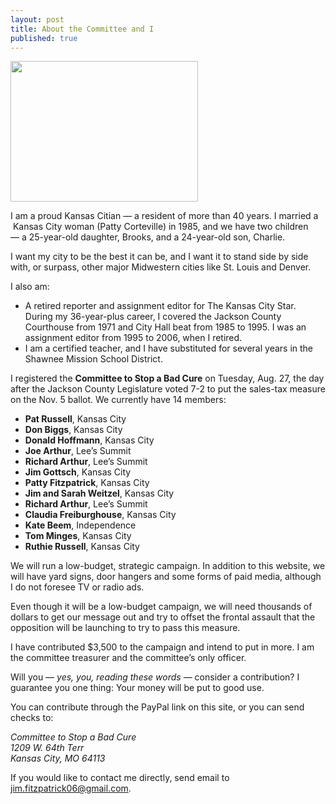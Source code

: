 ```yaml
---
layout: post
title: About the Committee and I
published: true
---
```


<img src="{{ site.baseurl }}/img/jimfitz.jpg" width="300" height="225" />

I am a proud Kansas Citian — a resident of more than 40 years. I married a  Kansas City woman (Patty Corteville) in 1985, and we have two children — a 25-year-old daughter, Brooks, and a 24-year-old son, Charlie.

I want my city to be the best it can be, and I want it to stand side by side with, or surpass, other major Midwestern cities like St. Louis and Denver.

I also am:

- A retired reporter and assignment editor for The Kansas City Star. During my 36-year-plus career, I covered the Jackson County Courthouse from 1971 and City Hall beat from 1985 to 1995. I was an assignment editor from 1995 to 2006, when I retired.
- I am a certified teacher, and I have substituted for several years in the Shawnee Mission School District.

I registered the **Committee to Stop a Bad Cure** on Tuesday, Aug. 27, the day after the Jackson County Legislature voted 7-2 to put the sales-tax measure on the Nov. 5 ballot. We currently have 14 members: 

- **Pat Russell**, Kansas City
- **Don Biggs**, Kansas City
- **Donald Hoffmann**, Kansas City
- **Joe Arthur**, Lee’s Summit
- **Richard Arthur**, Lee’s Summit
- **Jim Gottsch**, Kansas City
- **Patty Fitzpatrick**, Kansas City
- **Jim and Sarah Weitzel**, Kansas City
- **Richard Arthur**, Lee’s Summit
- **Claudia Freiburghouse**, Kansas City
- **Kate Beem**, Independence
- **Tom Minges**, Kansas City
- **Ruthie Russell**, Kansas City 

We will run a low-budget, strategic campaign. In addition to this website, we will have yard signs, door hangers and some forms of paid media, although I do not foresee TV or radio ads.

Even though it will be a low-budget campaign, we will need thousands of dollars to get our message out and try to offset the frontal assault that the opposition will be launching to try to pass this measure. 

I have contributed $3,500 to the campaign and intend to put in more. I am the committee treasurer and the committee’s only officer.

Will you — *yes, you, reading these words* — consider a contribution? I guarantee you one thing: Your money will be put to good use.

You can contribute through the PayPal link on this site, or you can send checks to:

<address>
Committee to Stop a Bad Cure<br/>
1209 W. 64th Terr<br/>
Kansas City, MO  64113<br/>
</address>

If you would like to contact me directly, send email to <a href="mailto: jim.fitzpatrick06@gmail.com">jim.fitzpatrick06@gmail.com</a>. 


